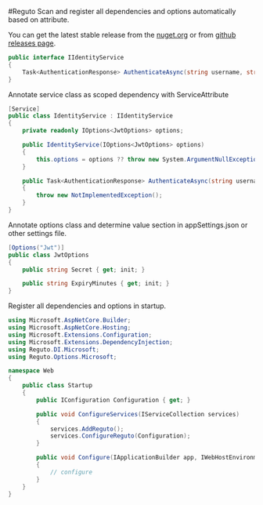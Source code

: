 #Reguto
Scan and register all dependencies and options automatically based on attribute.

You can get the latest stable release from the [nuget.org](http://www.nuget.org/packages/reguto) or from [github releases page](https://github.com/salmanbasmechi/reguto/releases).

```C#
public interface IIdentityService
{
    Task<AuthenticationResponse> AuthenticateAsync(string username, string password);
}
```

Annotate service class as scoped dependency with ServiceAttribute
```C#
[Service]
public class IdentityService : IIdentityService
{
    private readonly IOptions<JwtOptions> options;

    public IdentityService(IOptions<JwtOptions> options)
    {
        this.options = options ?? throw new System.ArgumentNullException(nameof(options));
    }

    public Task<AuthenticationResponse> AuthenticateAsync(string username, string password)
    {
        throw new NotImplementedException();
    }
}
```

Annotate options class and determine value section in appSettings.json or other settings file.
```C#
[Options("Jwt")]
public class JwtOptions
{
    public string Secret { get; init; }

    public string ExpiryMinutes { get; init; }
}
```

Register all dependencies and options in startup.
```C#
using Microsoft.AspNetCore.Builder;
using Microsoft.AspNetCore.Hosting;
using Microsoft.Extensions.Configuration;
using Microsoft.Extensions.DependencyInjection;
using Reguto.DI.Microsoft;
using Reguto.Options.Microsoft;

namespace Web
{
    public class Startup
    {
        public IConfiguration Configuration { get; }

        public void ConfigureServices(IServiceCollection services)
        {
            services.AddReguto();
            services.ConfigureReguto(Configuration);
        }

        public void Configure(IApplicationBuilder app, IWebHostEnvironment env)
        {
            // configure
        }
    }
}
```
